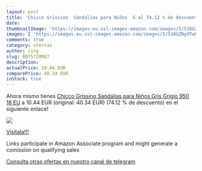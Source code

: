 ```yaml
---
layout: post
title: 'Chicco Grissino  Sandalias para Niños  G al 74.12 % de descuento'
date: 
thumbnailImage: 'https://images-eu.ssl-images-amazon.com/images/I/518GZNyUTwL._SL200_.jpg'
images: [ 'https://images-eu.ssl-images-amazon.com/images/I/518GZNyUTwL._SL200_.jpg' ]
comments: true
category: ofertas
author: ring
slug: B075728MG7
description:
actualPrice: 10.44 EUR
comparePrice: 40.34 EUR
inStock: true
---
```


Ahora mismo tienes [Chicco Grissino  Sandalias para Niños  Gris  Grigio 950   18 EU](https://www.amazon.es/dp/B075728MG7/?tag=tolees-21) a 10.44 EUR (original: 40.34 EUR) (74.12 %  de descuento) en el siguiente enlace!

[![](https://images-eu.ssl-images-amazon.com/images/I/518GZNyUTwL._SL200_.jpg)](https://www.amazon.es/dp/B075728MG7/?tag=tolees-21)

[Visítala!!!](https://www.amazon.es/dp/B075728MG7/?tag=tolees-21)

Links participate in Amazon Associate program and might generate a comission on qualifying sales

[Consulta otras ofertas en nuestro canal de telegram](https://t.me/s/ofertas25)
